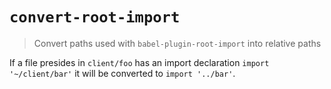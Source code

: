 # `convert-root-import`
> Convert paths used with `babel-plugin-root-import` into relative paths

If a file presides in `client/foo` has an import declaration `import '~/client/bar'` it will be converted to `import '../bar'`.
